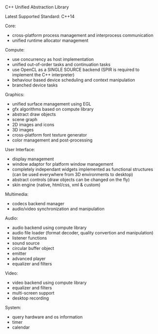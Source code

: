 C++ Unified Abstraction Library

Latest Supported Standard: C++14

Core:
- cross-platform process management and interprocess communication
- unified runtime allocator management

Compute:
- use concurrency as host implementation
- unified out-of-order tasks and continuation tasks
- use OpenCL as a SINGLE SOURCE backend (SPIR is required to implement the C++ interpreter)
- behaviour based device scheduling and context manipulation
- branched device tasks

Graphics:
- unified surface management using EGL
- gfx algorithms based on compute library
- abstract draw objects
- scene graph
- 2D images and icons
- 3D images
- cross-platform font texture generator
- color management and post-processing

User Interface:
- display management
- window adaptor for platform window management
- completely independant widgets implemented as functional structures (can be used everywhere from 3D environments to desktop)
- abstract controls (draw objects can be changed on the fly)
- skin engine (native, html/css, xml & custom)

Multimedia:
- codecs backend manager
- audio/video synchronization and manipulation

Audio:
- audio backend using compute library
- audio file loader (format decoder, quality convertion and manipulation)
- listener functions
- sound source
- circular buffer object
- emitter
- advanced player
- equalizer and filters

Video:
- video backend using compute library
- equalizer and filters
- multi-screen support
- desktop recording

System:
- query hardware and os information
- timer
- calendar
